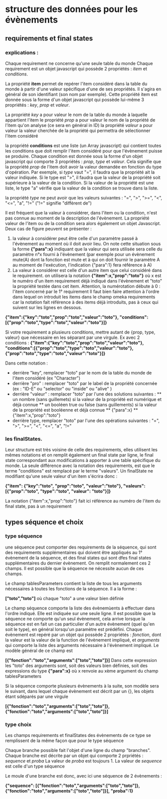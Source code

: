 # structure des données pour les évènements

## requirements et final states

### explications :

Chaque requirement ne concerne qu'une seule table du monde
Chaque requirement est un objet javascript qui possède 2 propriétés : _item_ et _conditions_. 

La propriété __item__ permet de repérer l'item considéré dans la table du monde à partir d'une valeur spécifique d'une de ses propriétés. Il s'agira en général de son identifiant (son nom par exemple). Cette propriété item est donnée sous la forme d'un objet javascript qui possède lui-même 3 propriétés : _key_, _prop_ et _valeur_.

La propriété _key_ a pour valeur le nom de la table du monde à laquelle appartient l'item
le propriété _prop_ a pour valeur le nom de la propriété de l'item qu'on analyse (ce sera en général in ID)
la propriété _valeur_ a pour valeur la valeur cherchée de la propriété qui permettra de sélectionner l'item considéré


la propriété __conditions__ est une liste (un Array javascript) qui contient toutes les conditions que doit remplir l'item considéré pour que l'évènement puisse se produire.
Chaque condition est donnée sous la forme d'un objet javascript qui comporte 3 propriétés : _prop_, _type_ et _valeur_. Cela signifie que la propriété _prop_ de l'item doit avoir la valeur demandée en fonction du type d'opération. Par exemple, si _type_ vaut "=", il faudra que la propriété ait la valeur indiquée. Si le type est ">", il faudra que la valeur de la propriété soit supérieure à la valeur de la condition. Si la valeur de la propriété est une liste, le type "a" vérifie que la valeur de la condition se trouve dans la liste. 

la propriété _type_ ne peut avoir que les valeurs suivantes : "=", ">", ">=", "<", "<=", "a", "!=" ("!=" signifie "différent de")

Il est fréquent que la valeur à considérer, dans l'item ou la condition, n'est pas connue au moment de la description de l'évènement. La propriété valeur de l'item ou de la condition sera alors également un objet Javascript. Deux cas de figure peuvent se présenter :
1) la valeur à considérer peut être celle d'un paramètre passé à l'évènement au moment où il doit avoir lieu. On note cette situation sous la forme __{"para":x}__  indiquant que la valeur qui sera utilisée sera celle du paramètre n°x fourni à l'évènement (par exemple pour un évènement mute(A) dont la fonction est mute et à qui on doit fournir le paramètre A au moment de l'exécution, l'indication {"para":1} fera référence à A)
2) La valeur à considérer est celle d'un autre item que celui considéré dans le requirement. on utilisera la notation __{"item":x,"prop":"toto"}__ où x est le numéro d'un item requirement déjà indiqué dans l'évènement et "toto" la propriété testée dans cet item. Attention, la numérotation débute à 0 : l'item concerné par le 1° requirement
Il faut bien faire attention à l'ordre dans lequel on introduit les items dans le champ omeka requirements car la notation fait référence à des items déjà introduits, pas à ceux qui suivent sur les lignes en dessous. 

__{"item":{"key":"toto","prop":"toto","valeur":"toto"}, "conditions":[{"prop":"toto","type":"toto","valeur":"toto"}]}__

Si votre requirement a plusieurs conditions, mettre autant de {prop, type, valeur} que nécessaire en les séparant par une virgule. Ex avec 2 conditions :
__{"item":{"key":"toto","prop":"toto","valeur":"toto"}, "conditions":[{"prop":"toto","type":"toto","valeur":"toto"}, {"prop":"toto","type":"toto","valeur":"toto"}]}__

Dans cette notation : 
* derrière "key", remplacer "toto" par le nom de la table du monde de l'item considéré (ex "Character")
* derrière "pro" : remplacer "toto" par le label de la propriété concernée (ex : "ID-E" ou "selector" ou "inside" ou "alive" )
* derrière "valeur" : remplacer "toto" par l'une des solutions suivantes :
	** un nombre (sans guillemets) si la valeur de la propriété est numérique et déjà connue
	** un booléen true ou false (sans guillements) si la valeur de la propriété est booléenne et déjà connue
	** {"para":x}
	** {"item":x,"prop":"toto"}	
* derrière type, remplacer "toto" par l'une des opérations suivantes : "=", ">", ">=", "<", "<=", "a", "!="


### les finalStates.

Leur structure est très voisine de celle des requirements, elles utilisent les mêmes notations et on remplit également un final state par ligne, le final state correspondant aux modifications à apporter à une table spécifique du monde. La seule différence avec la notation des requirements, est que le terme "conditions" est remplacé par le terme "valeurs". Un finalState ne modifiant qu'une seule valeur d'un item s'écrira donc :

__{"item": {"key":"toto", "prop":"toto", "valeur":"toto"}, "valeurs":[{"prop":"toto", "type":"toto", "valeur": "toto"}]}__

La notation {"item":x,"prop":"toto"} fait ici référence au numéro de l'item du final state, pas à un requirement


## types séquence et choix

### type séquence

une séquence peut comporter des requirements de la séquence, qui sont des requirements supplémentaires qui doivent être appliqués au 1° évènement de la séquence, et des final states qui sont dfes final states supplémentaires du dernier évènement. On remplit normalement ces 2 champs. Il est possible que la séquence ne nécessite aucun de ces champs.

Le champ tablesParameters contient la liste de tous les arguments nécessaires à toutes les fonctions de la séquence. Il a la forme :

__["toto","toto"]__   où chaque "toto" a une valeur bien définie

Le champ séquence comporte la liste des évènemùents à effectuer dans l'ordre indiqué. Elle est indiquée sur une seule ligne. Il est possible que la séquence ne comporte qu'un seul évènement, cela arrive lorsque la séquence est en fait un cas particulier d'un autre évènement (quel qu'en soit le type), en général lorsqu'un paramètre est prédéfini. Chaque évènement est repéré par un objet qui possède 2 propriétés : _fonction_, dont la valeur est la valeur de la function de l'évènement impliqué, et _arguments_ qui comporte la liste des arguments nécessaire à l'évènement impliqué. Le modèle général de ce champ est

__[{"fonction":"toto","arguments":["toto","toto"]}]__   Dans cette expression les "toto" des arguments sont, soit des valeurs bien définies, soit des expressions du type __{"para":x}__ où x renvoie au xème argument du champ tablesParameters

Si la séquence comporte plusieurs évènements à la suite, son modèle sera le suivant, dans lequel chaque évènement est décrit par un {}, les objets étant sdéparés par une virgule

__[{"fonction":"toto","arguments":["toto","toto"]}, {"fonction":"toto","arguments":["toto","toto"]}]__

### type choix
Les champs requirements et finalStates des évènements de ce type se remplissent de la même façon que pour le type séquence

Chaque branche possible fait l'objet d'une ligne du champ "branches". Chaque branche est décrite par un objet qui comporte 2 prpriétés : _sequence_ et _proba_ La valeur de _proba_ est toujours 1. La valeur de _sequence_ est celle d'un type séquence

Le moule d'une branche est donc, avec ici une séquence de 2 évènements :

__{"sequence": [{"fonction":"toto","arguments":["toto","toto"]}, {"fonction":"toto","arguments":["toto","toto"]}], "proba":1}__

